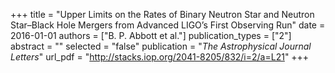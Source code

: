 +++
title = "Upper Limits on the Rates of Binary Neutron Star and Neutron Star–Black Hole Mergers from Advanced LIGO’s First Observing Run"
date = 2016-01-01
authors = ["B. P. Abbott et al."]
publication_types = ["2"]
abstract = ""
selected = "false"
publication = "*The Astrophysical Journal Letters*"
url_pdf = "http://stacks.iop.org/2041-8205/832/i=2/a=L21"
+++

